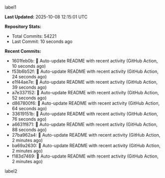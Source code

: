 
label1 
<!-- ACTIVITY_START -->
**Last Updated:** 2025-10-08 12:15:01 UTC

**Repository Stats:**
- Total Commits: 54221
- Last Commit: 10 seconds ago

**Recent Commits:**
- 1601feb0b: 🤖 Auto-update README with recent activity (GitHub Action, 10 seconds ago)
- f53b6b52f: 🤖 Auto-update README with recent activity (GitHub Action, 24 seconds ago)
- e1f44ae7e: 🤖 Auto-update README with recent activity (GitHub Action, 39 seconds ago)
- a7e337152: 🤖 Auto-update README with recent activity (GitHub Action, 52 seconds ago)
- d867800f6: 🤖 Auto-update README with recent activity (GitHub Action, 64 seconds ago)
- 33619151b: 🤖 Auto-update README with recent activity (GitHub Action, 76 seconds ago)
- a6631f871: 🤖 Auto-update README with recent activity (GitHub Action, 88 seconds ago)
- 27ba962a4: 🤖 Auto-update README with recent activity (GitHub Action, 2 minutes ago)
- ba69a2630: 🤖 Auto-update README with recent activity (GitHub Action, 2 minutes ago)
- f183d7469: 🤖 Auto-update README with recent activity (GitHub Action, 2 minutes ago)
<!-- ACTIVITY_END -->

label2

